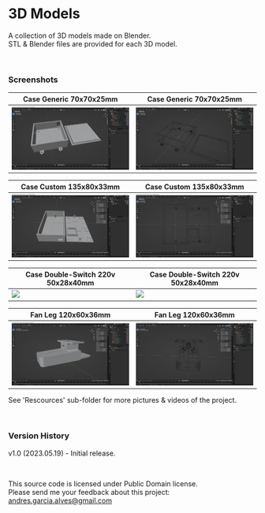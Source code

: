 # 3D Models

A collection of 3D models made on Blender.    
STL & Blender files are provided for each 3D model.

&nbsp;

### Screenshots

| Case Generic 70x70x25mm                                  | Case Generic 70x70x25mm                                  |
|----------------------------------------------------------|----------------------------------------------------------|
| ![](Resources/case-generic-70x70x25mm-1.jpg)             | ![](Resources/case-generic-70x70x25mm-2.jpg)             |

| Case Custom 135x80x33mm                                  | Case Custom 135x80x33mm                                  |
|----------------------------------------------------------|----------------------------------------------------------|
| ![](Resources/case-generic-135x80x33mm-1.jpg)            | ![](Resources/case-generic-135x80x33mm-2.jpg)            |
  
| Case Double-Switch 220v 50x28x40mm                       | Case Double-Switch 220v 50x28x40mm                       |
|----------------------------------------------------------|----------------------------------------------------------|
| ![](Resources/case-double-switch-50x28x40mm-1.jpg)       | ![](Resources/case-double-switch-50x28x40mm-2.jpg)       |

| Fan Leg 120x60x36mm                                      | Fan Leg 120x60x36mm                                      |
|----------------------------------------------------------|----------------------------------------------------------|
| ![](Resources/fan-leg-120x60x38mm-1.jpg)                 | ![](Resources/fan-leg-120x60x38mm-2.jpg)                 |

See 'Rescources' sub-folder for more pictures & videos of the project.

&nbsp;

### Version History

v1.0 (2023.05.19) - Initial release.  

&nbsp;

This source code is licensed under Public Domain license.  
Please send me your feedback about this project: andres.garcia.alves@gmail.com
